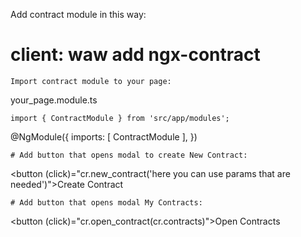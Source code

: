 Add contract module in this way:
# client: waw add ngx-contract
```
Import contract module to your page:
```
your_page.module.ts
```
import { ContractModule } from 'src/app/modules';
```
@NgModule({
	imports: [
		ContractModule
	],
})
```
# Add button that opens modal to create New Contract:
```
<button (click)="cr.new_contract('here you can use params that are needed')">Create Contract</button>
```
# Add button that opens modal My Contracts:
```
<button (click)="cr.open_contract(cr.contracts)">Open Contracts</button>
